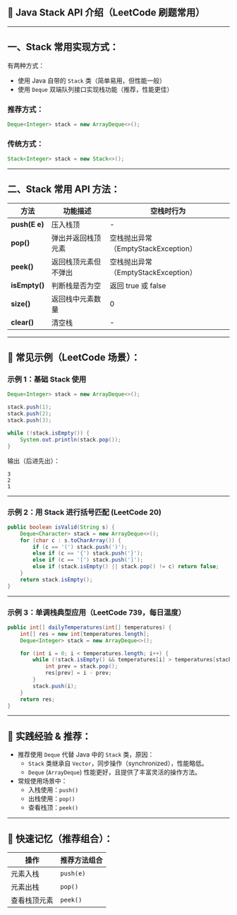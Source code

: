 ## 🚩 Java Stack API 介绍（LeetCode 刷题常用）

------

## 一、Stack 常用实现方式：

有两种方式：

- 使用 Java 自带的 `Stack` 类（简单易用，但性能一般）
- 使用 `Deque` 双端队列接口实现栈功能（推荐，性能更佳）

### 推荐方式：

```java
Deque<Integer> stack = new ArrayDeque<>();
```

### 传统方式：

```java
Stack<Integer> stack = new Stack<>();
```

------

## 二、Stack 常用 API 方法：

| 方法          | 功能描述             | 空栈时行为                          |
| ------------- | -------------------- | ----------------------------------- |
| **push(E e)** | 压入栈顶             | -                                   |
| **pop()**     | 弹出并返回栈顶元素   | 空栈抛出异常（EmptyStackException） |
| **peek()**    | 返回栈顶元素但不弹出 | 空栈抛出异常（EmptyStackException） |
| **isEmpty()** | 判断栈是否为空       | 返回 true 或 false                  |
| **size()**    | 返回栈中元素数量     | 0                                   |
| **clear()**   | 清空栈               | -                                   |

------

## 🚩 常见示例（LeetCode 场景）：

### 示例 1：基础 Stack 使用

```java
Deque<Integer> stack = new ArrayDeque<>();

stack.push(1);
stack.push(2);
stack.push(3);

while (!stack.isEmpty()) {
    System.out.println(stack.pop());
}
```

输出（后进先出）：

```
3
2
1
```

------

### 示例 2：用 Stack 进行括号匹配 (LeetCode 20)

```java
public boolean isValid(String s) {
    Deque<Character> stack = new ArrayDeque<>();
    for (char c : s.toCharArray()) {
        if (c == '(') stack.push(')');
        else if (c == '{') stack.push('}');
        else if (c == '[') stack.push(']');
        else if (stack.isEmpty() || stack.pop() != c) return false;
    }
    return stack.isEmpty();
}
```

------

### 示例 3：单调栈典型应用（LeetCode 739，每日温度）

```java
public int[] dailyTemperatures(int[] temperatures) {
    int[] res = new int[temperatures.length];
    Deque<Integer> stack = new ArrayDeque<>();

    for (int i = 0; i < temperatures.length; i++) {
        while (!stack.isEmpty() && temperatures[i] > temperatures[stack.peek()]) {
            int prev = stack.pop();
            res[prev] = i - prev;
        }
        stack.push(i);
    }
    return res;
}
```

------

## 🚩 实践经验 & 推荐：

- 推荐使用 `Deque` 代替 Java 中的 `Stack` 类，原因：
  - `Stack` 类继承自 `Vector`，同步操作（synchronized），性能略低。
  - `Deque` (`ArrayDeque`) 性能更好，且提供了丰富灵活的操作方法。
- 常规使用场景中：
  - 入栈使用：`push()`
  - 出栈使用：`pop()`
  - 查看栈顶：`peek()`

------

## 🎯 快速记忆（推荐组合）：

| 操作         | 推荐方法组合 |
| ------------ | ------------ |
| 元素入栈     | `push(e)`    |
| 元素出栈     | `pop()`      |
| 查看栈顶元素 | `peek()`     |

